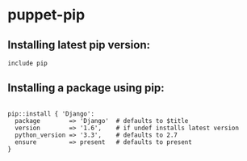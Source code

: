 # puppet-pip


## Installing latest pip version:

```puppet
include pip
```

## Installing a package using pip:

```puppet

pip::install { 'Django':
  package        => 'Django'  # defaults to $title
  version        => '1.6',    # if undef installs latest version
  python_version => '3.3',    # defaults to 2.7
  ensure         => present   # defaults to present
}

```
